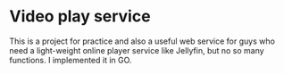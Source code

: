 # Video play service

This is a project for practice and also a useful web service for guys who need a light-weight online player service like Jellyfin, but no so many functions. I implemented it in GO.

